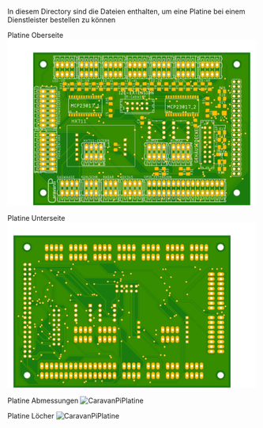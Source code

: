 In diesem Directory sind die Dateien enthalten, um eine Platine bei einem Dienstleister bestellen zu können

Platine Oberseite
![CaravanPiPlatine](https://github.com/spitzlbergerj/CaravanPi/raw/master/circuit-board/CaravanPi_V3_oben.png)  

Platine Unterseite
![CaravanPiPlatine](https://github.com/spitzlbergerj/CaravanPi/raw/master/circuit-board/CaravanPi_V3_unten.png)  

Platine Abmessungen
![CaravanPiPlatine](https://github.com/spitzlbergerj/CaravanPi/raw/master/circuit-board/CaravanPi_V3_Maße.png)  

Platine Löcher
![CaravanPiPlatine](https://github.com/spitzlbergerj/CaravanPi/raw/master/circuit-board/CaravanPi_V3_Löcher.png)  
